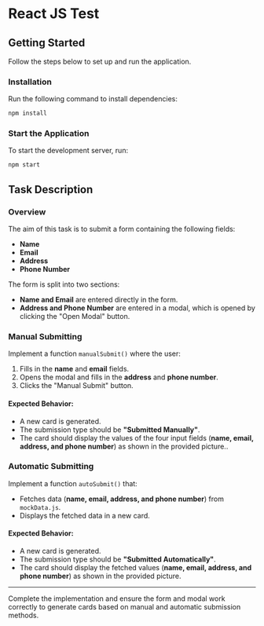 # React JS Test

## Getting Started

Follow the steps below to set up and run the application.

### Installation

Run the following command to install dependencies:

```sh
npm install
```

### Start the Application

To start the development server, run:

```sh
npm start
```

## Task Description

### Overview

The aim of this task is to submit a form containing the following fields:

- **Name**
- **Email**
- **Address**
- **Phone Number**

The form is split into two sections:

- **Name and Email** are entered directly in the form.
- **Address and Phone Number** are entered in a modal, which is opened by clicking the "Open Modal" button.

### Manual Submitting

Implement a function `manualSubmit()` where the user:

1. Fills in the **name** and **email** fields.
2. Opens the modal and fills in the **address** and **phone number**.
3. Clicks the "Manual Submit" button.

#### Expected Behavior:

- A new card is generated.
- The submission type should be **"Submitted Manually"**.
- The card should display the values of the four input fields (**name, email, address, and phone number**) as shown in the provided picture..

### Automatic Submitting

Implement a function `autoSubmit()` that:

- Fetches data (**name, email, address, and phone number**) from `mockData.js`.
- Displays the fetched data in a new card.

#### Expected Behavior:

- A new card is generated.
- The submission type should be **"Submitted Automatically"**.
- The card should display the fetched values (**name, email, address, and phone number**) as shown in the provided picture.

---

Complete the implementation and ensure the form and modal work correctly to generate cards based on manual and automatic submission methods.
